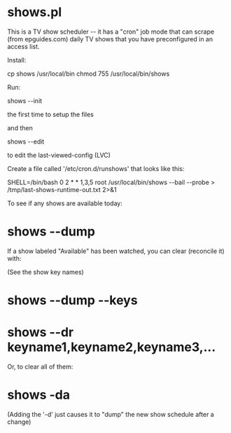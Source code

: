 # shows.pl

This is a TV show scheduler -- it has a "cron" job mode that can scrape (from epguides.com) daily TV shows that you have preconfigured in an access list.

Install:

cp shows /usr/local/bin
chmod 755 /usr/local/bin/shows

Run:

shows --init

the first time to setup the files

and then

shows --edit

to edit the last-viewed-config (LVC)

Create a file called '/etc/cron.d/runshows' that looks like this:

SHELL=/bin/bash
0 2 * * 1,3,5  root	/usr/local/bin/shows --bail --probe > /tmp/last-shows-runtime-out.txt 2>&1


To see if any shows are available today:

# shows --dump

If a show labeled "Available" has been watched, you can clear (reconcile it) with:

(See the show key names)

# shows --dump --keys 

# shows --dr keyname1,keyname2,keyname3,...

Or, to clear all of them:

# shows -da

(Adding the '-d' just causes it to "dump" the new show schedule after a change)


